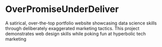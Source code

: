 # OverPromiseUnderDeliver
A satirical, over-the-top portfolio website showcasing data science skills through deliberately exaggerated marketing tactics. This project demonstrates web design skills while poking fun at hyperbolic tech marketing
